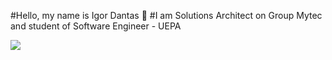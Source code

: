 #Hello, my name is Igor Dantas 👋
#I am Solutions Architect on Group Mytec and student of Software Engineer - UEPA


<img src="https://github-readme-stats.vercel.app/api?username=igor-dantas&theme=react&show_icons=true">
